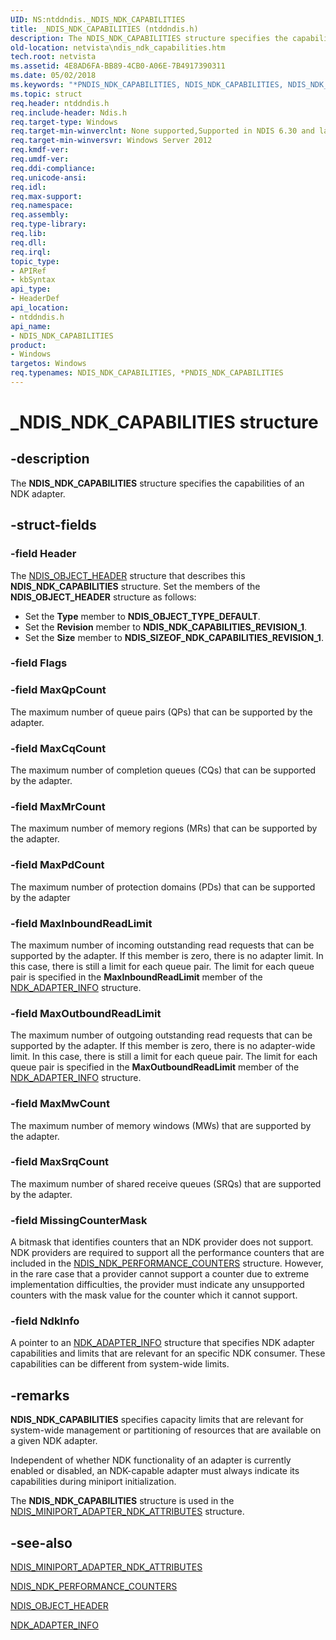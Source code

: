 ```yaml
---
UID: NS:ntddndis._NDIS_NDK_CAPABILITIES
title: _NDIS_NDK_CAPABILITIES (ntddndis.h)
description: The NDIS_NDK_CAPABILITIES structure specifies the capabilities of an NDK adapter.
old-location: netvista\ndis_ndk_capabilities.htm
tech.root: netvista
ms.assetid: 4E8AD6FA-BB89-4CB0-A06E-7B4917390311
ms.date: 05/02/2018
ms.keywords: "*PNDIS_NDK_CAPABILITIES, NDIS_NDK_CAPABILITIES, NDIS_NDK_CAPABILITIES structure [Network Drivers Starting with Windows Vista], PNDIS_NDK_CAPABILITIES, PNDIS_NDK_CAPABILITIES structure pointer [Network Drivers Starting with Windows Vista], _NDIS_NDK_CAPABILITIES, netvista.ndis_ndk_capabilities, ntddndis/NDIS_NDK_CAPABILITIES, ntddndis/PNDIS_NDK_CAPABILITIES"
ms.topic: struct
req.header: ntddndis.h
req.include-header: Ndis.h
req.target-type: Windows
req.target-min-winverclnt: None supported,Supported in NDIS 6.30 and later.
req.target-min-winversvr: Windows Server 2012
req.kmdf-ver: 
req.umdf-ver: 
req.ddi-compliance: 
req.unicode-ansi: 
req.idl: 
req.max-support: 
req.namespace: 
req.assembly: 
req.type-library: 
req.lib: 
req.dll: 
req.irql: 
topic_type:
- APIRef
- kbSyntax
api_type:
- HeaderDef
api_location:
- ntddndis.h
api_name:
- NDIS_NDK_CAPABILITIES
product:
- Windows
targetos: Windows
req.typenames: NDIS_NDK_CAPABILITIES, *PNDIS_NDK_CAPABILITIES
---
```


# _NDIS_NDK_CAPABILITIES structure


## -description


The <b>NDIS_NDK_CAPABILITIES</b> structure specifies the capabilities of an NDK adapter.


## -struct-fields




### -field Header

The <a href="https://msdn.microsoft.com/library/windows/hardware/ff566588">NDIS_OBJECT_HEADER</a> structure that describes this <b>NDIS_NDK_CAPABILITIES</b> structure. Set the members of the <b>NDIS_OBJECT_HEADER</b> structure as follows:

<ul>
<li>Set the <b>Type</b> member to <b>NDIS_OBJECT_TYPE_DEFAULT</b>.</li>
<li>Set the <b>Revision</b> member to <b>NDIS_NDK_CAPABILITIES_REVISION_1</b>.</li>
<li>Set the <b>Size</b> member to <b>NDIS_SIZEOF_NDK_CAPABILITIES_REVISION_1</b>.</li>
</ul>

### -field Flags

 


### -field MaxQpCount

The maximum number of queue pairs (QPs) that can be supported by the adapter.


### -field MaxCqCount

The maximum number of completion queues (CQs) that can be supported by the adapter.


### -field MaxMrCount

The maximum number of memory regions (MRs) that can be supported by the adapter.


### -field MaxPdCount

The maximum number of protection domains (PDs) that can be supported by the adapter


### -field MaxInboundReadLimit

The maximum number of incoming outstanding read requests that can be supported by the adapter. 
     If this member is zero, there is no adapter limit. In this case, there is still a limit for each queue pair. The limit for each queue pair is specified in the <b>MaxInboundReadLimit</b> member of the <a href="https://msdn.microsoft.com/library/windows/hardware/hh439851">NDK_ADAPTER_INFO</a> structure.


### -field MaxOutboundReadLimit

The maximum number of outgoing outstanding read requests that can be supported by the adapter. 
    If this member is zero, there is no adapter-wide limit.  In this case, there is still a limit for each queue pair. The limit for each queue pair is specified in the <b>MaxOutboundReadLimit</b> member of the <a href="https://msdn.microsoft.com/library/windows/hardware/hh439851">NDK_ADAPTER_INFO</a> structure.


### -field MaxMwCount

The maximum number of memory windows (MWs) that are supported by the adapter.


### -field MaxSrqCount

The maximum number of shared receive queues (SRQs) that are supported by the adapter.


### -field MissingCounterMask

A bitmask that identifies counters that an NDK provider does not support. NDK providers are required to support all the performance counters that are included
    in the <a href="https://msdn.microsoft.com/library/windows/hardware/hh451565">NDIS_NDK_PERFORMANCE_COUNTERS</a> structure. However, in the rare case that
    a provider cannot support a counter due to extreme implementation difficulties,
    the provider must indicate any unsupported counters with the mask value for the
    counter which it cannot support.


### -field NdkInfo

A pointer to an <a href="https://msdn.microsoft.com/library/windows/hardware/hh439851">NDK_ADAPTER_INFO</a> structure that specifies NDK adapter capabilities and limits that are relevant for an specific NDK consumer. These capabilities can be different from system-wide limits.


## -remarks



<b>NDIS_NDK_CAPABILITIES</b> specifies capacity limits that are relevant for
    system-wide management or partitioning of resources that are available on a given NDK adapter.

Independent of whether NDK functionality of an adapter is currently enabled or disabled,
    an NDK-capable adapter must always indicate its capabilities during miniport initialization.


The <b>NDIS_NDK_CAPABILITIES</b> structure is used in the <a href="https://msdn.microsoft.com/library/windows/hardware/hh451558">NDIS_MINIPORT_ADAPTER_NDK_ATTRIBUTES</a> structure.




## -see-also




<a href="https://msdn.microsoft.com/library/windows/hardware/hh451558">NDIS_MINIPORT_ADAPTER_NDK_ATTRIBUTES</a>



<a href="https://msdn.microsoft.com/library/windows/hardware/hh451565">NDIS_NDK_PERFORMANCE_COUNTERS</a>



<a href="https://msdn.microsoft.com/library/windows/hardware/ff566588">NDIS_OBJECT_HEADER</a>



<a href="https://msdn.microsoft.com/library/windows/hardware/hh439851">NDK_ADAPTER_INFO</a>
 

 

